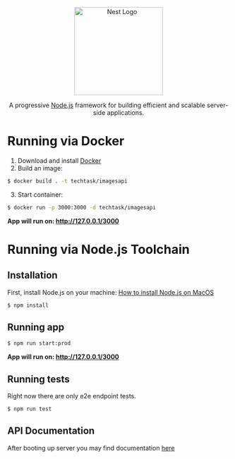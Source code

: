 <p align="center">
  <a href="http://nestjs.com/" target="blank"><img src="https://nestjs.com/img/logo-small.svg" width="200" alt="Nest Logo" /></a>
</p>

[circleci-image]: https://img.shields.io/circleci/build/github/nestjs/nest/master?token=abc123def456
[circleci-url]: https://circleci.com/gh/nestjs/nest

  <p align="center">A progressive <a href="http://nodejs.org" target="_blank">Node.js</a> framework for building efficient and scalable server-side applications.</p>
    <p align="center">

# Running via Docker

1. Download and install [Docker](https://docs.docker.com/get-docker/)
2. Build an image:
```bash
$ docker build . -t techtask/imagesapi
```
3. Start container:
```bash
$ docker run -p 3000:3000 -d techtask/imagesapi 
```

**App will run on: http://127.0.0.1/3000**

# Running via Node.js Toolchain

## Installation

First, install Node.js on your machine: [How to install Node.js on MacOS](https://nodejs.org/tr/download/package-manager/#macos)

```bash
$ npm install
```

## Running app

```bash
$ npm run start:prod
```

**App will run on: http://127.0.0.1/3000**

## Running tests

Right now there are only e2e endpoint tests.

```bash
$ npm run test
```

## API Documentation

After booting up server you may find documentation [here](http://127.0.0.1:3000/doc)
